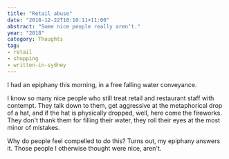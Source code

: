 ```yaml
---
title: "Retail abuse"
date: "2018-12-22T10:10:11+11:00"
abstract: "Some nice people really aren’t."
year: "2018"
category: Thoughts
tag:
- retail
- shopping
- written-in-sydney
---
```

I had an epiphany this morning, in a free falling water conveyance.

I know so many nice people who still treat retail and restaurant staff with contempt. They talk down to them, get aggressive at the metaphorical drop of a hat, and if the hat is physically dropped, well, here come the fireworks. They don't thank them for filling their water, they roll their eyes at the most minor of mistakes.

Why do people feel compelled to do this? Turns out, my epiphany answers it. Those people I otherwise thought were nice, aren't.

